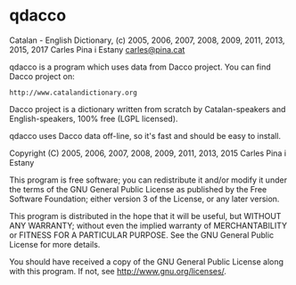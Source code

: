 # qdacco
Catalan - English Dictionary, (c) 2005, 2006, 2007, 2008, 2009, 2011, 2013, 2015, 2017
		Carles Pina i Estany <carles@pina.cat>

qdacco is a program which uses data from Dacco project. You can find Dacco
project on:

	http://www.catalandictionary.org

Dacco project is a dictionary written from scratch by Catalan-speakers
and English-speakers, 100% free (LGPL licensed).

qdacco uses Dacco data off-line, so it's fast and should be easy to install.

Copyright (C) 2005, 2006, 2007, 2008, 2009, 2011, 2013, 2015 Carles Pina i Estany

  This program is free software; you can redistribute it and/or modify
  it under the terms of the GNU General Public License as published by
  the Free Software Foundation; either version 3 of the License, or
  any later version.

  This program is distributed in the hope that it will be useful,
  but WITHOUT ANY WARRANTY; without even the implied warranty of
  MERCHANTABILITY or FITNESS FOR A PARTICULAR PURPOSE.  See the
  GNU General Public License for more details.

  You should have received a copy of the GNU General Public License
  along with this program.  If not, see <http://www.gnu.org/licenses/>.

